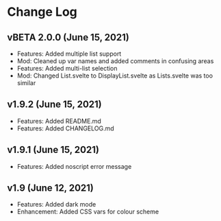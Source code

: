 # Change Log

## vBETA 2.0.0 (June 15, 2021)
- Features: Added multiple list support
- Mod: Cleaned up var names and added comments in confusing areas
- Features: Added multi-list selection
- Mod: Changed List.svelte to DisplayList.svelte as Lists.svelte was too similar

## v1.9.2 (June 15, 2021)
- Features: Added README.md
- Features: Added CHANGELOG.md

## v1.9.1 (June 15, 2021)
- Features: Added noscript error message

## v1.9 (June 12, 2021)
- Features: Added dark mode
- Enhancement: Added CSS vars for colour scheme